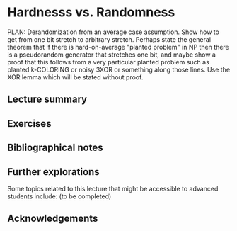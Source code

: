 #  Hardnesss vs. Randomness

PLAN: Derandomization from an average case assumption. Show how to get from one bit stretch to arbitrary stretch. Perhaps state the general theorem that if there is hard-on-average "planted problem" in NP then there is a pseudorandom generator that stretches one bit, and maybe show a proof that this follows from a very particular planted problem such as planted k-COLORING or noisy 3XOR or something along those lines. Use the XOR lemma which will be stated without proof.

## Lecture summary


## Exercises




## Bibliographical notes



## Further explorations

Some topics related to this lecture that might be accessible to advanced students include: (to be completed)



## Acknowledgements
